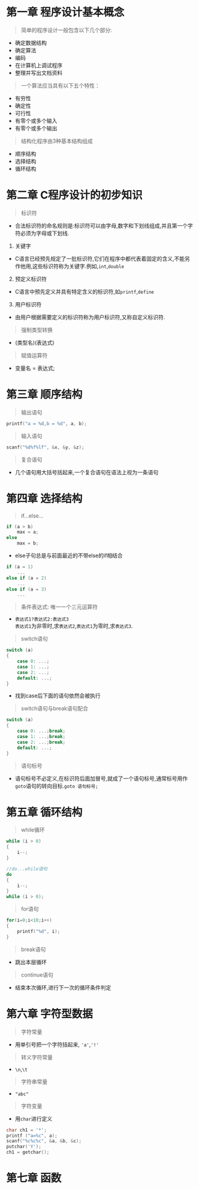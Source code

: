 # 第一章 程序设计基本概念
> 简单的程序设计一般包含以下几个部分:
* 确定数据结构
* 确定算法
* 编码
* 在计算机上调试程序
* 整理并写出文档资料

> 一个算法应当具有以下五个特性：
* 有穷性
* 确定性
* 可行性
* 有零个或多个输入
* 有零个或多个输出

> 结构化程序由3种基本结构组成
* 顺序结构
* 选择结构
* 循环结构

# 第二章 C程序设计的初步知识
> 标识符
* 合法标识符的命名规则是:标识符可以由字母,数字和下划线组成,并且第一个字符必须为字母或下划线.
1. 关键字
* C语言已经预先规定了一批标识符,它们在程序中都代表着固定的含义,不能另作他用,这些标识符称为关键字.例如,`int`,`double`
2. 预定义标识符
* C语言中预先定义并具有特定含义的标识符,如`printf`,`define`
3. 用户标识符
* 由用户根据需要定义的标识符称为用户标识符,又称自定义标识符.
> 强制类型转换
* (类型名)(表达式)
> 赋值运算符
* 变量名 = 表达式;

# 第三章 顺序结构
> 输出语句
```c
printf("a = %d,b = %d", a, b);
```

> 输入语句
```c
scanf("%d%f%lf", &x, &y, &z);
```

> 复合语句
* 几个语句用大括号括起来,一个复合语句在语法上视为一条语句

# 第四章 选择结构
> if...else...
```c
if (a > b)
    max = a;
else
    max = b;
```
* else子句总是与前面最近的不带else的if相结合
```c
if (a = 1)
    ...
else if (a = 2)
    ...
else if (a = 3)
    ...
```
> 条件表达式: 唯一一个三元运算符
* `表达式1?表达式2:表达式3`  
`表达式1`为非零时,求`表达式2`,`表达式1`为零时,求`表达式3`.

> switch语句
```c
switch (a)
{
    case 0: ...;
    case 1: ...;
    case 2: ...;
    default: ...;
}
```
* 找到case后下面的语句依然会被执行

> switch语句与break语句配合
```c
switch (a)
{
    case 0: ...;break;
    case 1: ...;break;
    case 2: ...;break;
    default: ...;
}
```
> 语句标号
* 语句标号不必定义,在标识符后面加冒号,就成了一个语句标号,通常标号用作`goto`语句的转向目标.`goto 语句标号;`

# 第五章 循环结构

> while循环
```c
while (i > 0)
{
    i--;
}

//do...while语句
do
{
    i--;
}
while (i > 0);
```

> for语句
```c
for(i=0;i<10;i++)
{
    printf("%d", i);
}
```
> break语句
* 跳出本层循环

> continue语句
* 结束本次循环,进行下一次的循环条件判定

# 第六章 字符型数据

> 字符常量
* 用单引号把一个字符括起来, `'a'`,`'!'`

> 转义字符常量
* `\n`,`\t`

> 字符串常量
* `"abc"`

> 字符变量
* 用`char`进行定义
```c
char ch1 = '*';
printf ("a=%c", a);
scanf("%c%c%c", &a, &b, &c);
putchar('Y');
ch1 = getchar();
```

# 第七章 函数

